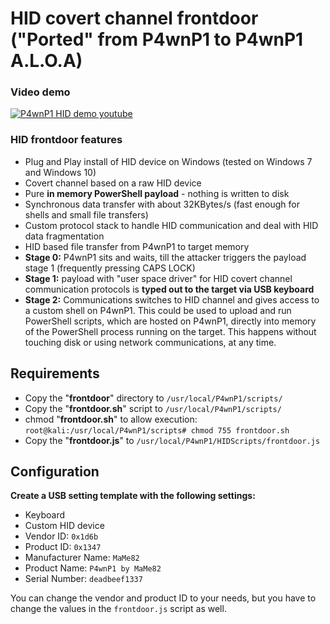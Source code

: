 # HID covert channel frontdoor ("Ported" from P4wnP1 to P4wnP1 A.L.O.A)

### Video demo

[![P4wnP1 HID demo youtube](https://img.youtube.com/vi/MI8DFlKLHBk/0.jpg)](https://www.youtube.com/watch?v=MI8DFlKLHBk&yt:cc=on)

### HID frontdoor features

- Plug and Play install of HID device on Windows (tested on Windows 7 and Windows 10)
- Covert channel based on a raw HID device
- Pure **in memory PowerShell payload** - nothing is written to disk
- Synchronous data transfer with about 32KBytes/s (fast enough for shells and small file transfers)
- Custom protocol stack to handle HID communication and deal with HID data fragmentation
- HID based file transfer from P4wnP1 to target memory
- **Stage 0:** P4wnP1 sits and waits, till the attacker triggers the payload stage 1 (frequently pressing CAPS LOCK)
- **Stage 1:** payload with "user space driver" for HID covert channel communication protocols is **typed out to the target via USB keyboard**
- **Stage 2:** Communications switches to HID channel and gives access to a custom shell on P4wnP1. This could be used to upload and run PowerShell scripts, which are hosted on P4wnP1, directly into memory of the PowerShell process running on the target. This happens without touching disk or using network communications, at any time.

## Requirements

- Copy the "**frontdoor**" directory to `/usr/local/P4wnP1/scripts/`
- Copy the "**frontdoor.sh**" script to `/usr/local/P4wnP1/scripts/`
- chmod "**frontdoor.sh**" to allow execution: `root@kali:/usr/local/P4wnP1/scripts# chmod 755 frontdoor.sh`
- Copy the "**frontdoor.js**" to `/usr/local/P4wnP1/HIDScripts/frontdoor.js`

## Configuration

**Create a USB setting template with the following settings:**

- Keyboard
- Custom HID device
- Vendor ID: `0x1d6b`
- Product ID: `0x1347`
- Manufacturer Name: `MaMe82`
- Product Name: `P4wnP1 by MaMe82`
- Serial Number: `deadbeef1337`

You can change the vendor and product ID to your needs, but you have to change the values in the `frontdoor.js` script as well.
